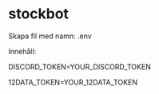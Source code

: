 # stockbot
Skapa fil med namn: .env

Innehåll:

DISCORD_TOKEN=YOUR_DISCORD_TOKEN

12DATA_TOKEN=YOUR_12DATA_TOKEN
